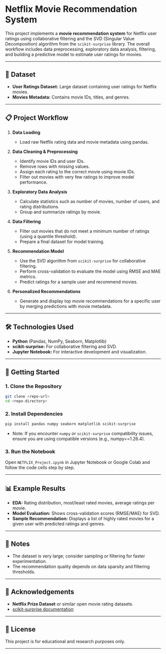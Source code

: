 # Netflix Movie Recommendation System

This project implements a **movie recommendation system** for Netflix user ratings using collaborative filtering and the SVD (Singular Value Decomposition) algorithm from the `scikit-surprise` library. The overall workflow includes data preprocessing, exploratory data analysis, filtering, and building a predictive model to estimate user ratings for movies.

---

## 📂 Dataset

- **User Ratings Dataset:** Large dataset containing user ratings for Netflix movies.
- **Movies Metadata:** Contains movie IDs, titles, and genres.

---

## 📋 Project Workflow

1. **Data Loading**
   - Load raw Netflix rating data and movie metadata using pandas.

2. **Data Cleaning & Preprocessing**
   - Identify movie IDs and user IDs.
   - Remove rows with missing values.
   - Assign each rating to the correct movie using movie IDs.
   - Filter out movies with very few ratings to improve model performance.

3. **Exploratory Data Analysis**
   - Calculate statistics such as number of movies, number of users, and rating distributions.
   - Group and summarize ratings by movie.

4. **Data Filtering**
   - Filter out movies that do not meet a minimum number of ratings (using a quantile threshold).
   - Prepare a final dataset for model training.

5. **Recommendation Model**
   - Use the SVD algorithm from `scikit-surprise` for collaborative filtering.
   - Perform cross-validation to evaluate the model using RMSE and MAE metrics.
   - Predict ratings for a sample user and recommend movies.

6. **Personalized Recommendations**
   - Generate and display top movie recommendations for a specific user by merging predictions with movie metadata.

---

## 🛠️ Technologies Used

- **Python** (Pandas, NumPy, Seaborn, Matplotlib)
- **scikit-surprise:** For collaborative filtering and SVD.
- **Jupyter Notebook:** For interactive development and visualization.

---

## 🚀 Getting Started

### 1. Clone the Repository

```bash
git clone <repo-url>
cd <repo-directory>
```

### 2. Install Dependencies

```bash
pip install pandas numpy seaborn matplotlib scikit-surprise
```

- Note: If you encounter `numpy` or `scikit-surprise` compatibility issues, ensure you are using compatible versions (e.g., numpy==1.26.4).

### 3. Run the Notebook

Open `NETFLIX_Project.ipynb` in Jupyter Notebook or Google Colab and follow the code cells step by step.

---

## 📊 Example Results

- **EDA:** Rating distribution, most/least rated movies, average ratings per movie.
- **Model Evaluation:** Shows cross-validation scores (RMSE/MAE) for SVD.
- **Sample Recommendation:** Displays a list of highly rated movies for a given user with predicted ratings and genres.

---

## 📝 Notes

- The dataset is very large; consider sampling or filtering for faster experimentation.
- The recommendation quality depends on data sparsity and filtering thresholds.

---

## 🙏 Acknowledgements

- **Netflix Prize Dataset** or similar open movie rating datasets.
- [scikit-surprise documentation](https://surprise.readthedocs.io/en/stable/)

---

## 📄 License

This project is for educational and research purposes only.

---